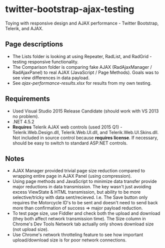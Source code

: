 # twitter-bootstrap-ajax-testing
Toying with responsive design and AJAX performance - Twitter Bootstrap, Telerik, and AJAX.  

## Page descriptions
* The Lists folder is looking at using Repeater, RadList, and RadGrid - testing responsive functionality.
* The Comparison folder is comparing fake AJAX (RadAjaxManager / RadAjaxPanel) to real AJAX (JavaScript / Page Methods).  Goals was to see view differences in data payload.
* See *ajax-performance-results.xlsx* for results from my own testing.

## Requirements
* Used Visual Studio 2015 Release Candidate (should work with VS 2013 no problem).
* .NET 4.5.2
* **Requires** Telerik AJAX web controls (used 2015 Q1) - Telerik.Web.Design.dll, Telerik.Web.UI.dll, and Telerik.Web.UI.Skins.dll.  Not included in source control because **requires license**.  If necessary, should be easy to switch to standard ASP.NET controls.

## Notes
* AJAX Manager provided trivial page size reduction compared to wrapping entire page in AJAX Panel (using compression).
* Using page methods and JavaScript to minimize data transfer provide major reductions in data transmission.  The key wasn't just avoiding excess ViewState & HTML transmission, but ability to be more selective/tricky with data sent/recieved.  I.e.  The Save button only requires the Motorcycle ID's to be sent and doesn't need to send back more than confirmation of success => major payload reduction.
* To test page size, use Fiddler and check both the upload and download (they both affect network transmission time).  The Size column in Chrome's Dev Tools Network tab actually only shows download size (not upload size).
* Use Chrome's network throtteling feature to see how important upload/download size is for poor network connections.

